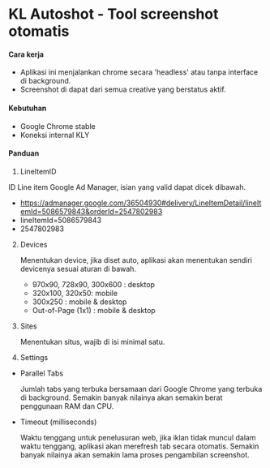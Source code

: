# KL Autoshot - Tool screenshot otomatis

#### Cara kerja
- Aplikasi ini menjalankan chrome secara 'headless' atau tanpa interface di background.
- Screenshot di dapat dari semua creative yang berstatus aktif.

#### Kebutuhan
- Google Chrome stable
- Koneksi internal KLY

#### Panduan
1. LineItemID

  ID Line item Google Ad Manager, isian yang valid dapat dicek dibawah.
  - https://admanager.google.com/36504930#delivery/LineItemDetail/lineItemId=5086579843&orderId=2547802983
  - lineItemId=5086579843
  - 2547802983
2. Devices

    Menentukan device, jika diset auto, aplikasi akan menentukan sendiri devicenya sesuai aturan di bawah.
    - 970x90, 728x90, 300x600 : desktop
    - 320x100, 320x50: mobile
    - 300x250 : mobile & desktop
    - Out-of-Page (1x1) : mobile & desktop
3. Sites

    Menentukan situs, wajib di isi minimal satu.

4. Settings
  - Parallel Tabs

      Jumlah tabs yang terbuka bersamaan dari Google Chrome yang terbuka di background. Semakin banyak nilainya akan semakin berat penggunaan RAM dan CPU.
  - Timeout (milliseconds)

      Waktu tenggang untuk penelusuran web, jika iklan tidak muncul dalam waktu tenggang, aplikasi akan merefresh tab secara otomatis. Semakin banyak nilainya akan semakin lama proses pengambilan screenshot.